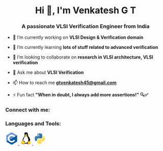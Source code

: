 <h1 align="center">Hi 👋, I'm Venkatesh G T</h1>
<h3 align="center">A passionate VLSI Verification Engineer from India</h3>

- 🔭 I’m currently working on **VLSI Design & Verification domain**

- 🌱 I’m currently learning **lots of stuff related to advanced verification**

- 👯 I’m looking to collaborate on **research in VLSI architecture, VLSI verification**

- 💬 Ask me about **VLSI Verification**

- 📫 How to reach me **gtvenkatesh45@gmail.com**

- ⚡ Fun fact **"When in doubt, I always add more assertions!" 🔍✅**

<h3 align="left">Connect with me:</h3>
<p align="left">
</p>

<h3 align="left">Languages and Tools:</h3>
<p align="left"> <a href="https://www.cprogramming.com/" target="_blank" rel="noreferrer"> <img src="https://raw.githubusercontent.com/devicons/devicon/master/icons/c/c-original.svg" alt="c" width="40" height="40"/> </a> <a href="https://www.linux.org/" target="_blank" rel="noreferrer"> <img src="https://raw.githubusercontent.com/devicons/devicon/master/icons/linux/linux-original.svg" alt="linux" width="40" height="40"/> </a> <a href="https://www.python.org" target="_blank" rel="noreferrer"> <img src="https://raw.githubusercontent.com/devicons/devicon/master/icons/python/python-original.svg" alt="python" width="40" height="40"/> </a> </p>
